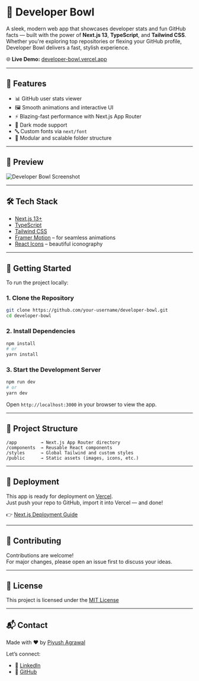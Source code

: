 # 🧠 Developer Bowl

A sleek, modern web app that showcases developer stats and fun GitHub facts — built with the power of **Next.js 13**, **TypeScript**, and **Tailwind CSS**. Whether you're exploring top repositories or flexing your GitHub profile, Developer Bowl delivers a fast, stylish experience.

🌐 **Live Demo:** [developer-bowl.vercel.app](https://developer-bowl-piyushagrawal44s-projects.vercel.app/)

---

## 🚀 Features

- 📊 GitHub user stats viewer  
- 🖼️ Smooth animations and interactive UI  
- ⚡ Blazing-fast performance with Next.js App Router  
- 🌙 Dark mode support  
- 🔤 Custom fonts via `next/font`  
- 🧩 Modular and scalable folder structure  

---

## 📸 Preview

![Developer Bowl Screenshot](https://developer-bowl-piyushagrawal44s-projects.vercel.app/preview-image.jpg)

---

## 🛠️ Tech Stack

- [Next.js 13+](https://nextjs.org/)  
- [TypeScript](https://www.typescriptlang.org/)  
- [Tailwind CSS](https://tailwindcss.com/)  
- [Framer Motion](https://www.framer.com/motion/) – for seamless animations  
- [React Icons](https://react-icons.github.io/react-icons/) – beautiful iconography  

---

## 🧪 Getting Started

To run the project locally:

### 1. Clone the Repository

```bash
git clone https://github.com/your-username/developer-bowl.git
cd developer-bowl
```

### 2. Install Dependencies

```bash
npm install
# or
yarn install
```

### 3. Start the Development Server

```bash
npm run dev
# or
yarn dev
```

Open `http://localhost:3000` in your browser to view the app.

---

## 📁 Project Structure

```
/app         → Next.js App Router directory  
/components  → Reusable React components  
/styles      → Global Tailwind and custom styles  
/public      → Static assets (images, icons, etc.)  
```

---

## 🚀 Deployment

This app is ready for deployment on [Vercel](https://vercel.com/).  
Just push your repo to GitHub, import it into Vercel — and done!

👉 [Next.js Deployment Guide](https://nextjs.org/docs/app/building-your-application/deploying)

---

## 🤝 Contributing

Contributions are welcome!  
For major changes, please open an issue first to discuss your ideas.

---

## 📄 License

This project is licensed under the [MIT License](LICENSE)

---

## 📬 Contact

Made with ❤️ by [Piyush Agrawal](https://github.com/piyushagrawal44)

Let’s connect:  
- 💼 [LinkedIn](https://www.linkedin.com/in/piyushagrawal44)  
- 🐙 [GitHub](https://github.com/piyushagrawal44)

